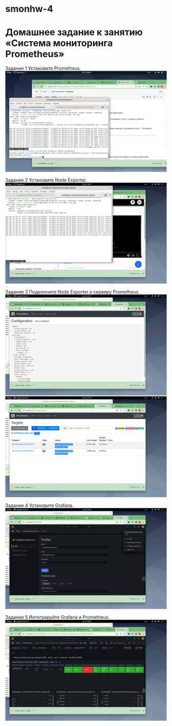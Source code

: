 # smonhw-4
# Домашнее задание к занятию «Система мониторинга Prometheus»
Задание 1
Установите Prometheus.
![prometheus1_1.png](https://github.com/Skiledqo/smonhw-4/blob/main/img/prometheus1_1.png)

Задание 2
Установите Node Exporter.
![prometheus1_2.png](https://github.com/Skiledqo/smonhw-4/blob/main/img/prometheus1_2.png)

Задание 3
Подключите Node Exporter к серверу Prometheus.
![prometheus1_3.png](https://github.com/Skiledqo/smonhw-4/blob/main/img/prometheus1_3.png)
![prometheus1_31.png](https://github.com/Skiledqo/smonhw-4/blob/main/img/prometheus1_31.png)

Задание 4
Установите Grafana.
![prometheus1_4.png](https://github.com/Skiledqo/smonhw-4/blob/main/img/prometheus1_4.png)

Задание 5
Интегрируйте Grafana и Prometheus.
![prometheus1_5.png](https://github.com/Skiledqo/smonhw-4/blob/main/img/prometheus1_5.png)


